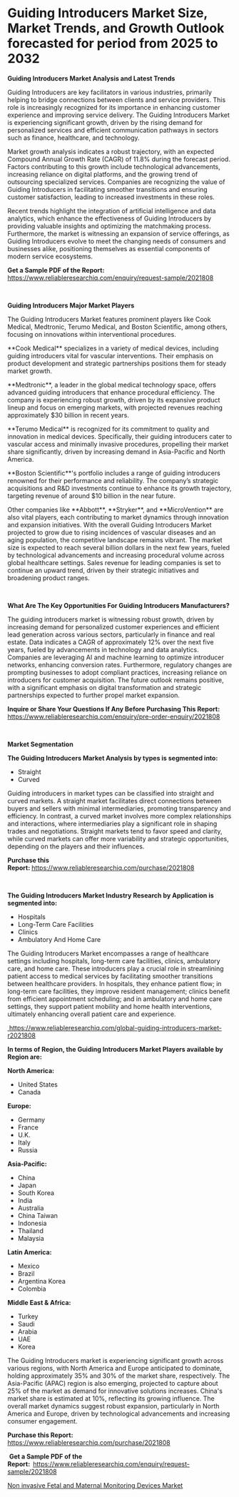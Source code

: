 <p><h1>Guiding Introducers Market Size, Market Trends, and Growth Outlook forecasted for period from 2025 to 2032</h1></p><p><strong>Guiding Introducers Market Analysis and Latest Trends</strong></p>
<p><p>Guiding Introducers are key facilitators in various industries, primarily helping to bridge connections between clients and service providers. This role is increasingly recognized for its importance in enhancing customer experience and improving service delivery. The Guiding Introducers Market is experiencing significant growth, driven by the rising demand for personalized services and efficient communication pathways in sectors such as finance, healthcare, and technology.</p><p>Market growth analysis indicates a robust trajectory, with an expected Compound Annual Growth Rate (CAGR) of 11.8% during the forecast period. Factors contributing to this growth include technological advancements, increasing reliance on digital platforms, and the growing trend of outsourcing specialized services. Companies are recognizing the value of Guiding Introducers in facilitating smoother transitions and ensuring customer satisfaction, leading to increased investments in these roles.</p><p>Recent trends highlight the integration of artificial intelligence and data analytics, which enhance the effectiveness of Guiding Introducers by providing valuable insights and optimizing the matchmaking process. Furthermore, the market is witnessing an expansion of service offerings, as Guiding Introducers evolve to meet the changing needs of consumers and businesses alike, positioning themselves as essential components of modern service ecosystems.</p></p>
<p><strong>Get a Sample PDF of the Report:&nbsp;</strong> <a href="https://www.reliableresearchiq.com/enquiry/request-sample/2021808?utm_campaign=2732&utm_medium=2&utm_source=Github&utm_content=ia&utm_term=29032025&utm_id=guiding-introducers">https://www.reliableresearchiq.com/enquiry/request-sample/2021808</a></p>
<p>&nbsp;</p>
<p><strong>Guiding Introducers Major Market Players</strong></p>
<p><p>The Guiding Introducers Market features prominent players like Cook Medical, Medtronic, Terumo Medical, and Boston Scientific, among others, focusing on innovations within interventional procedures. </p><p>**Cook Medical** specializes in a variety of medical devices, including guiding introducers vital for vascular interventions. Their emphasis on product development and strategic partnerships positions them for steady market growth.</p><p>**Medtronic**, a leader in the global medical technology space, offers advanced guiding introducers that enhance procedural efficiency. The company is experiencing robust growth, driven by its expansive product lineup and focus on emerging markets, with projected revenues reaching approximately $30 billion in recent years.</p><p>**Terumo Medical** is recognized for its commitment to quality and innovation in medical devices. Specifically, their guiding introducers cater to vascular access and minimally invasive procedures, propelling their market share significantly, driven by increasing demand in Asia-Pacific and North America.</p><p>**Boston Scientific**'s portfolio includes a range of guiding introducers renowned for their performance and reliability. The company’s strategic acquisitions and R&D investments continue to enhance its growth trajectory, targeting revenue of around $10 billion in the near future.</p><p>Other companies like **Abbott**, **Stryker**, and **MicroVention** are also vital players, each contributing to market dynamics through innovation and expansion initiatives. With the overall Guiding Introducers Market projected to grow due to rising incidences of vascular diseases and an aging population, the competitive landscape remains vibrant. The market size is expected to reach several billion dollars in the next few years, fueled by technological advancements and increasing procedural volume across global healthcare settings. Sales revenue for leading companies is set to continue an upward trend, driven by their strategic initiatives and broadening product ranges.</p></p>
<p>&nbsp;</p>
<p><strong>What Are The Key Opportunities For Guiding Introducers Manufacturers?</strong></p>
<p><p>The guiding introducers market is witnessing robust growth, driven by increasing demand for personalized customer experiences and efficient lead generation across various sectors, particularly in finance and real estate. Data indicates a CAGR of approximately 12% over the next five years, fueled by advancements in technology and data analytics. Companies are leveraging AI and machine learning to optimize introducer networks, enhancing conversion rates. Furthermore, regulatory changes are prompting businesses to adopt compliant practices, increasing reliance on introducers for customer acquisition. The future outlook remains positive, with a significant emphasis on digital transformation and strategic partnerships expected to further propel market expansion.</p></p>
<p><strong>Inquire or Share Your Questions If Any Before Purchasing This Report:</strong> <a href="https://www.reliableresearchiq.com/enquiry/pre-order-enquiry/2021808?utm_campaign=2732&utm_medium=2&utm_source=Github&utm_content=ia&utm_term=29032025&utm_id=guiding-introducers">https://www.reliableresearchiq.com/enquiry/pre-order-enquiry/2021808</a></p>
<p>&nbsp;</p>
<p><strong>Market Segmentation</strong></p>
<p><strong>The Guiding Introducers Market Analysis by types is segmented into:</strong></p>
<p><ul><li>Straight</li><li>Curved</li></ul></p>
<p><p>Guiding introducers in market types can be classified into straight and curved markets. A straight market facilitates direct connections between buyers and sellers with minimal intermediaries, promoting transparency and efficiency. In contrast, a curved market involves more complex relationships and interactions, where intermediaries play a significant role in shaping trades and negotiations. Straight markets tend to favor speed and clarity, while curved markets can offer more variability and strategic opportunities, depending on the players and their influences.</p></p>
<p><strong>Purchase this Report:&nbsp;</strong><a href="https://www.reliableresearchiq.com/purchase/2021808?utm_campaign=2732&utm_medium=2&utm_source=Github&utm_content=ia&utm_term=29032025&utm_id=guiding-introducers">https://www.reliableresearchiq.com/purchase/2021808</a></p>
<p>&nbsp;</p>
<p><strong>The Guiding Introducers Market Industry Research by Application is segmented into:</strong></p>
<p><ul><li>Hospitals</li><li>Long-Term Care Facilities</li><li>Clinics</li><li>Ambulatory And Home Care</li></ul></p>
<p><p>The Guiding Introducers Market encompasses a range of healthcare settings including hospitals, long-term care facilities, clinics, ambulatory care, and home care. These introducers play a crucial role in streamlining patient access to medical services by facilitating smoother transitions between healthcare providers. In hospitals, they enhance patient flow; in long-term care facilities, they improve resident management; clinics benefit from efficient appointment scheduling; and in ambulatory and home care settings, they support patient mobility and home health interventions, ultimately enhancing overall patient care and experience.</p></p>
<p><a href="https://www.reliableresearchiq.com/global-guiding-introducers-market-r2021808?utm_campaign=2732&utm_medium=2&utm_source=Github&utm_content=ia&utm_term=29032025&utm_id=guiding-introducers">&nbsp;https://www.reliableresearchiq.com/global-guiding-introducers-market-r2021808</a></p>
<p><strong>In terms of Region, the Guiding Introducers Market Players available by Region are:</strong></p>
<p>
    <p> <strong> North America: </strong>
        <ul>
            <li>United States</li>
            <li>Canada</li>
        </ul>
        </p> 
    <p> <strong> Europe: </strong>
        <ul>
            <li>Germany</li>
            <li>France</li>
            <li>U.K.</li>
            <li>Italy</li>
            <li>Russia</li>
        </ul>
        </p> 
    <p> <strong> Asia-Pacific: </strong>
        <ul>
            <li>China</li>
            <li>Japan</li>
            <li>South Korea</li>
            <li>India</li>
            <li>Australia</li>
            <li>China Taiwan</li>
            <li>Indonesia</li>
            <li>Thailand</li>
            <li>Malaysia</li>
        </ul>
        </p> 
    <p> <strong> Latin America: </strong>
        <ul>
            <li>Mexico</li>
            <li>Brazil</li>
            <li>Argentina Korea</li>
            <li>Colombia</li>
        </ul>
        </p> 
    <p> <strong> Middle East & Africa: </strong>
        <ul>
            <li>Turkey</li>
            <li>Saudi</li>
            <li>Arabia</li>
            <li>UAE</li>
            <li>Korea</li>
        </ul>
    </p>
    </p>
<p><p>The Guiding Introducers market is experiencing significant growth across various regions, with North America and Europe anticipated to dominate, holding approximately 35% and 30% of the market share, respectively. The Asia-Pacific (APAC) region is also emerging, projected to capture about 25% of the market as demand for innovative solutions increases. China's market share is estimated at 10%, reflecting its growing influence. The overall market dynamics suggest robust expansion, particularly in North America and Europe, driven by technological advancements and increasing consumer engagement.</p></p>
<p><strong>Purchase this Report: </strong><a href="https://www.reliableresearchiq.com/purchase/2021808?utm_campaign=2732&utm_medium=2&utm_source=Github&utm_content=ia&utm_term=29032025&utm_id=guiding-introducers">https://www.reliableresearchiq.com/purchase/2021808</a></p>
<p>&nbsp;<strong>Get a Sample PDF of the Report:&nbsp;&nbsp;</strong><a href="https://www.reliableresearchiq.com/enquiry/request-sample/2021808?utm_campaign=2732&utm_medium=2&utm_source=Github&utm_content=ia&utm_term=29032025&utm_id=guiding-introducers">https://www.reliableresearchiq.com/enquiry/request-sample/2021808</a></p>
<p><strong></strong></p>
<p><p><a href="https://github.com/akrachveslov/Market-Research-Report-List-1/blob/main/non-invasive-fetal-and-maternal-monitoring-devices-market.md?utm_campaign=2732&utm_medium=2&utm_source=Github&utm_content=ia&utm_term=29032025&utm_id=guiding-introducers">Non invasive Fetal and Maternal Monitoring Devices Market</a></p></p>